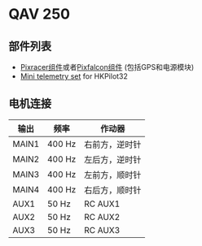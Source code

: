 # QAV 250

## 部件列表

- [Pixracer组件](../5_Autopilot-Hardware/pixracer.md)或者[Pixfalcon组件](../5_Autopilot-Hardware/pixfalcon.md) (包括GPS和电源模块)
- [Mini telemetry set](../5_Autopilot-Hardware/pixfalcon.md) for HKPilot32

## 电机连接

| 输出    | 频率   | 作动器            |
| ------ | ------ | ---------------- |
| MAIN1  | 400 Hz | 右前方，逆时针     |
| MAIN2  | 400 Hz | 左后方，逆时针     |
| MAIN3  | 400 Hz | 左前方，顺时针     |
| MAIN4  | 400 Hz | 右后方，顺时针     |
| AUX1   | 50 Hz  | RC AUX1          |
| AUX2   | 50 Hz  | RC AUX2          |
| AUX3   | 50 Hz  | RC AUX3          |